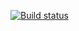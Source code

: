 [![Build status](https://ci.appveyor.com/api/projects/status/3ks881jiv8st9pw4/branch/main?svg=true)](https://ci.appveyor.com/project/Iseedeadtoads/automation5-1/branch/main)
